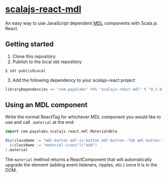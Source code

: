 # [scalajs-react-mdl](http://payalabs.com/scalajs-react-mdl)

An easy way to use JavaScript dependent [MDL](http://getmdl.io) components with Scala.js React.

## Getting started

1. Clone this repository
2. Publish to the local sbt repository
 ```
 $ sbt publishLocal
 ```

3. Add the following dependency to your scalajs-react project
 ```scala
 libraryDependencies += "com.payalabs" %%% "scalajs-react-mdl" % "0.2.0-SNAPSHOT"
 ```

## Using an MDL component
Write the normal ReactTag for whichever MDL component you would like to use and call `.material` at the end:
```scala
import com.payalabs.scalajs.react.mdl.MaterialAble

div(className := "mdl-button mdl-js-button mdl-button--fab mdl-button--colored")(
  i(className := "material-icons")("add")
).material
```

The `material` method returns a ReactComponent that will automatically upgrade the element (adding event listeners, ripples, etc.) once it is in the DOM.
